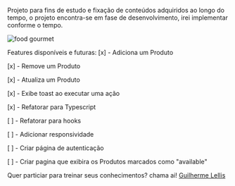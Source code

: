 Projeto para fins de estudo e fixação de conteúdos adquiridos ao longo do tempo, o projeto encontra-se em fase de desenvolvimento, irei implementar conforme o tempo.

![food gourmet](https://user-images.githubusercontent.com/18725901/130305763-58f0ea69-8c37-4dd6-a0d8-4bf91d648e98.png)

Features disponíveis e futuras:
[x] - Adiciona um Produto

[x] - Remove um Produto

[x] - Atualiza um Produto

[x] - Exibe toast ao executar uma ação

[x] - Refatorar para Typescript

[ ] - Refatorar para hooks

[ ] - Adicionar responsividade

[ ] - Criar página de autenticação

[ ] - Criar pagina que exibira os Produtos marcados como "available"

Quer particiar para treinar seus conhecimentos? chama ai!
[Guilherme Lellis](mailto:lguilherme44@gmail.com)



